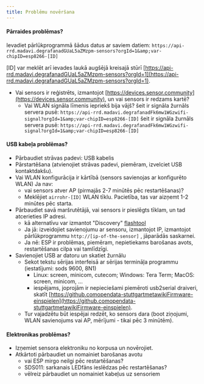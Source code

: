 ```yaml
---
title: Problēmu novēršana
---
```


#### Pārraides problēmas?
Ievadiet pārlūkprogrammā šādus datus ar saviem datiem:
`https://api-rrd.madavi.degrafanadGUaL5aZMzpm-sensors?orgId=1&amp;var-chipID=esp8266-[ID]`

[ID] var meklēt arī ievades laukā augšējā kreisajā stūrī [https://api-rrd.madavi.degrafanadGUaL5aZMzpm-sensors?orgId=1](https://api-rrd.madavi.degrafanadGUaL5aZMzpm-sensors?orgId=1).

* Vai sensors ir reģistrēts, izmantojot [https://devices.sensor.community](https://devices.sensor.community), un vai sensors ir redzams kartē?
    * Vai WLAN signāla līmenis iepriekš bija vājš?
        šeit ir signāla žurnāls servera pusē: `https://api-rrd.madavi.degrafanadFk6mw1WGzwifi-signal?orgId=1&amp;var-chipID=esp8266-[ID]`
        šeit ir signāla žurnāls servera pusē: `https://api-rrd.madavi.degrafanadFk6mw1WGzwifi-signal?orgId=1&amp;var-chipID=esp8266-[ID]`

#### USB kabeļa problēmas?
* Pārbaudiet strāvas padevi: USB kabelis
* Pārstartēšana (atvienojiet strāvas padevi, piemēram, izvelciet USB kontaktdakšu).
* Vai WLAN konfigurācija ir kārtībā (sensors savienojas ar konfigurēto WLAN) Ja nav:
    * vai sensors atver AP (pirmajās 2-7 minūtēs pēc restartēšanas)?
    * Meklējiet `airrohr-[ID]` WLAN tīklu. Pacietība, tas var aizņemt 1-2 minūtes pēc starta.
* Pārbaudiet savā maršrutētājā, vai sensors ir pieslēgts tīklam, un tad atcerieties IP adresi.
    * kā alternatīvu var izmantot "Discovery" [flashtool](https://github.comopendata-stuttgartairrohr-firmware-flasher)
    * Ja jā: izveidojiet savienojumu ar sensoru, izmantojot IP, izmantojot pārlūkprogrammu `http://[ip-of-the-sensor]` , jāparādās saskarnei.
    * Ja nē: ESP ir problēmas, piemēram, nepietiekams barošanas avots, restartēšanas cilpa vai tamlīdzīgi.
* Savienojiet USB ar datoru un skatiet žurnālu
    * Sekot tekstu sērijas interfeisā ar sērijas termināļa programmu (iestatījumi: sods 9600, 8N1)
        * Linux: screen, minicom, cutecom; Windows: Tera Term; MacOS: screen, minicom, ...
        * iespējams, joprojām ir nepieciešami piemēroti usb2serial draiveri, skatīt [https://github.comopendata-stuttgartmetawikiFirmware-einspielen](https://github.comopendata-stuttgartmetawikiFirmware-einspielen).
    * Tur vajadzētu būt iespējai redzēt, ko sensors dara (boot ziņojumi, WLAN savienojums vai AP, mērījumi - tikai pēc 3 minūtēm).

#### Elektronikas problēmas?
* Izņemiet sensora elektroniku no korpusa un novērojiet.
* Atkārtoti pārbaudiet un nomainiet barošanas avotu
    * vai ESP mirgo neilgi pēc restartēšanas?
    * SDS011: sarkanais LEDfāns ieslēdzas pēc restartēšanas?
    * vēlreiz pārbaudiet un nomainiet kabeļus uz sensoriem
